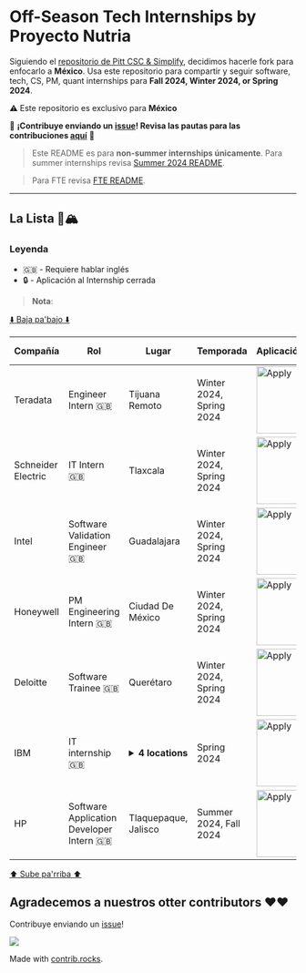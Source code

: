 # Off-Season Tech Internships by Proyecto Nutria

Siguiendo el [repositorio de Pitt CSC & Simplify](https://github.com/SimplifyJobs/Summer2024-Internships), decidimos hacerle fork para enfocarlo a **México**. Usa este repositorio para compartir y seguir software, tech, CS, PM, quant internships para **Fall 2024, Winter 2024, or Spring 2024**.

:warning: Este repositorio es exclusivo para **México**

🙏 **¡Contribuye enviando un [issue](https://github.com/Proyecto-Nutria/MX-Internships/issues/new/choose)! Revisa las pautas para las contribuciones [aquí](./CONTRIBUTING.md)** 🙏

> Este README es para **non-summer internships únicamente**. Para summer internships revisa [Summer 2024 README](https://github.com/Proyecto-Nutria/MX-Internships).

> Para FTE revisa [FTE README](https://github.com/Proyecto-Nutria/MX-FTE).

---

## La Lista 🚴🏔

### Leyenda
 - 🇬🇧 - Requiere hablar inglés
 - 🔒 - Aplicación al Internship cerrada

> **Nota**:

[⬇️ Baja pa'bajo ⬇️](https://github.com/Proyecto-Nutria/MX-Internships#agradecemos-a-nuestros-otter-contributors-%EF%B8%8F%EF%B8%8F)

<!-- Please leave a one line gap between this and the table TABLE_START (DO NOT CHANGE THIS LINE) -->

| Compañía | Rol | Lugar | Temporada | Aplicación/Link | Fecha publicación |
| ------- | ---- | -------- | ----- | ---------------- | ----------- |
| Teradata | Engineer Intern 🇬🇧 | Tijuana</br>Remoto | Winter 2024, Spring 2024 | <a href="https://www.linkedin.com/jobs/view/3731038666/"><img src="https://i.imgur.com/u1KNU8z.png" width="118" alt="Apply"></a> | Oct 17 |
| Schneider Electric | IT Intern 🇬🇧 | Tlaxcala | Winter 2024, Spring 2024 | <a href="https://www.linkedin.com/jobs/view/3736653442"><img src="https://i.imgur.com/u1KNU8z.png" width="118" alt="Apply"></a> | Oct 17 |
| Intel | Software Validation Engineer 🇬🇧 | Guadalajara | Winter 2024, Spring 2024 | <a href="https://jobs.intel.com/en/job/-/-/599/54663562432"><img src="https://i.imgur.com/u1KNU8z.png" width="118" alt="Apply"></a> | Oct 17 |
| Honeywell | PM Engineering Intern 🇬🇧 | Ciudad De México | Winter 2024, Spring 2024 | <a href="https://careers.honeywell.com/us/en/job/HONEUSHRD905683EXTERNALENUS/PM-Engineering-Intern"><img src="https://i.imgur.com/u1KNU8z.png" width="118" alt="Apply"></a> | Oct 17 |
| Deloitte | Software Trainee 🇬🇧 | Querétaro | Winter 2024, Spring 2024 | <a href="https://apply.hashedin.com/caf/?source=LinkedIn%20%E2%80%93%20Job%20Posting&jobTitle=Software%20Engineering%20Trainee&tenant_id=SVBF"><img src="https://i.imgur.com/u1KNU8z.png" width="118" alt="Apply"></a> | Oct 17 |
| IBM | IT internship 🇬🇧 | <details><summary>**4 locations**</summary>Mexico City</br>Guadalajara</br>Monterrey</br>Queretaro</details> | Spring 2024 | <a href="https://www.linkedin.com/jobs/view/3733773393/trackingId=I2kZ2o9JsZM1II66o%2FnORQ%3D%3D"><img src="https://i.imgur.com/u1KNU8z.png" width="118" alt="Apply"></a> | Oct 15 |
| HP | Software Application Developer Intern 🇬🇧 | Tlaquepaque, Jalisco | Summer 2024, Fall 2024 | <a href="https://jobs.hp.com/jobdetails/18391763/"><img src="https://i.imgur.com/u1KNU8z.png" width="118" alt="Apply"></a> | Oct 10 |

<!-- Please leave a one line gap between this and the table TABLE_END (DO NOT CHANGE THIS LINE) -->

[⬆️ Sube pa'rriba ⬆️](https://github.com/Proyecto-Nutria/MX-Internships#la-lista-)

## Agradecemos a nuestros otter contributors ❤️❤️
Contribuye enviando un [issue](https://github.com/Proyecto-Nutria/MX-Internships/issues/new/choose)!

<a href="https://github.com/Proyecto-Nutria/mx-internships/graphs/contributors">
  <img src="https://contrib.rocks/image?repo=Proyecto-Nutria/mx-internships" />
</a>

Made with [contrib.rocks](https://contrib.rocks).
